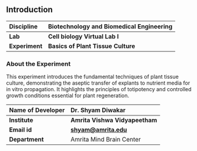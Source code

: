 ## Introduction


<b>Discipline | <b>Biotechnology and Biomedical Engineering
:--|:--|
<b> Lab | <b> Cell biology Virtual Lab I
<b> Experiment|     <b> Basics of Plant Tissue Culture


### About the Experiment 

This experiment introduces the fundamental techniques of plant tissue culture, demonstrating the aseptic transfer of explants to nutrient media for in vitro propagation. It highlights the principles of totipotency and controlled growth conditions essential for plant regeneration.

<b>Name of Developer | <b> Dr. Shyam Diwakar 
:--|:--|
<b> Institute | <b>  Amrita Vishwa Vidyapeetham
<b> Email id|     <b>  shyam@amrita.edu
<b> Department |  Amrita Mind Brain Center

